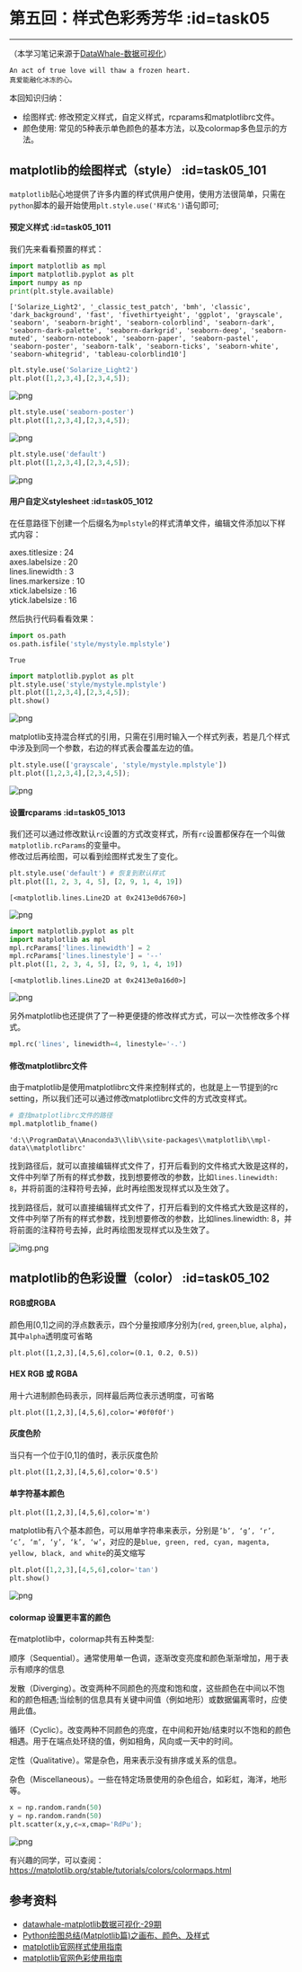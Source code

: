 # 第五回：样式色彩秀芳华 :id=task05
---
（本学习笔记来源于[DataWhale-数据可视化](https://datawhalechina.github.io/fantastic-matplotlib/)）

```
An act of true love will thaw a frozen heart.
真爱能融化冰冻的心。
```

本回知识归纳：  
- 绘图样式: 修改预定义样式，自定义样式，rcparams和matplotlibrc文件。
- 颜色使用: 常见的5种表示单色颜色的基本方法，以及colormap多色显示的方法。

## matplotlib的绘图样式（style） :id=task05_101


`matplotlib`贴心地提供了许多内置的样式供用户使用，使用方法很简单，只需在`python`脚本的最开始使用`plt.style.use('样式名')`语句即可;


#### 预定义样式 :id=task05_1011

我们先来看看预置的样式：



```python
import matplotlib as mpl
import matplotlib.pyplot as plt
import numpy as np
print(plt.style.available)
```

    ['Solarize_Light2', '_classic_test_patch', 'bmh', 'classic', 'dark_background', 'fast', 'fivethirtyeight', 'ggplot', 'grayscale', 'seaborn', 'seaborn-bright', 'seaborn-colorblind', 'seaborn-dark', 'seaborn-dark-palette', 'seaborn-darkgrid', 'seaborn-deep', 'seaborn-muted', 'seaborn-notebook', 'seaborn-paper', 'seaborn-pastel', 'seaborn-poster', 'seaborn-talk', 'seaborn-ticks', 'seaborn-white', 'seaborn-whitegrid', 'tableau-colorblind10']
    


```python
plt.style.use('Solarize_Light2')
plt.plot([1,2,3,4],[2,3,4,5]);
```


    
![png](images/task05_4_0.png)
    



```python
plt.style.use('seaborn-poster')
plt.plot([1,2,3,4],[2,3,4,5]);
```


    
![png](images/task05_5_0.png)
    



```python
plt.style.use('default')
plt.plot([1,2,3,4],[2,3,4,5]);

```


    
![png](images/task05_6_0.png)
    


#### 用户自定义stylesheet :id=task05_1012

在任意路径下创建一个后缀名为`mplstyle`的样式清单文件，编辑文件添加以下样式内容：

axes.titlesize : 24  
axes.labelsize : 20    
lines.linewidth : 3  
lines.markersize : 10  
xtick.labelsize : 16  
ytick.labelsize : 16  

然后执行代码看看效果：


```python
import os.path
os.path.isfile('style/mystyle.mplstyle')
```




    True




```python
import matplotlib.pyplot as plt
plt.style.use('style/mystyle.mplstyle')
plt.plot([1,2,3,4],[2,3,4,5]);
plt.show()


```


    
![png](images/task05_10_0.png)
    


matplotlib支持混合样式的引用，只需在引用时输入一个样式列表，若是几个样式中涉及到同一个参数，右边的样式表会覆盖左边的值。


```python
plt.style.use(['grayscale', 'style/mystyle.mplstyle'])
plt.plot([1,2,3,4],[2,3,4,5]);
```


    
![png](images/task05_12_0.png)
    


#### 设置rcparams :id=task05_1013

我们还可以通过修改默认`rc`设置的方式改变样式，所有`rc`设置都保存在一个叫做 `matplotlib.rcParams`的变量中。  
修改过后再绘图，可以看到绘图样式发生了变化。


```python
plt.style.use('default') # 恢复到默认样式
plt.plot([1, 2, 3, 4, 5], [2, 9, 1, 4, 19])
```




    [<matplotlib.lines.Line2D at 0x2413e0d6760>]




    
![png](images/task05_14_1.png)
    



```python
import matplotlib.pyplot as plt
import matplotlib as mpl
mpl.rcParams['lines.linewidth'] = 2
mpl.rcParams['lines.linestyle'] = '--'
plt.plot([1, 2, 3, 4, 5], [2, 9, 1, 4, 19])
```




    [<matplotlib.lines.Line2D at 0x2413e0a16d0>]




    
![png](images/task05_15_1.png)
    


另外matplotlib也还提供了了一种更便捷的修改样式方式，可以一次性修改多个样式。


```python
mpl.rc('lines', linewidth=4, linestyle='-.')

```

#### 修改matplotlibrc文件 

由于matplotlib是使用matplotlibrc文件来控制样式的，也就是上一节提到的rc setting，所以我们还可以通过修改matplotlibrc文件的方式改变样式。


```python
# 查找matplotlibrc文件的路径
mpl.matplotlib_fname()
```




    'd:\\ProgramData\\Anaconda3\\lib\\site-packages\\matplotlib\\mpl-data\\matplotlibrc'



找到路径后，就可以直接编辑样式文件了，打开后看到的文件格式大致是这样的，文件中列举了所有的样式参数，找到想要修改的参数，比如`lines.linewidth: 8`，并将前面的注释符号去掉，此时再绘图发现样式以及生效了。

找到路径后，就可以直接编辑样式文件了，打开后看到的文件格式大致是这样的，文件中列举了所有的样式参数，找到想要修改的参数，比如lines.linewidth: 8，并将前面的注释符号去掉，此时再绘图发现样式以及生效了。

![img.png](images/task05_101.png)

## matplotlib的色彩设置（color） :id=task05_102


#### RGB或RGBA

颜色用[0,1]之间的浮点数表示，四个分量按顺序分别为(`red`, `green`,`blue`, `alpha`)，其中`alpha`透明度可省略

```
plt.plot([1,2,3],[4,5,6],color=(0.1, 0.2, 0.5))
```
#### HEX RGB 或 RGBA

用十六进制颜色码表示，同样最后两位表示透明度，可省略
```        
plt.plot([1,2,3],[4,5,6],color='#0f0f0f')
```

#### 灰度色阶

当只有一个位于[0,1]的值时，表示灰度色阶
```
plt.plot([1,2,3],[4,5,6],color='0.5')
```
#### 单字符基本颜色
```
plt.plot([1,2,3],[4,5,6],color='m')
```
matplotlib有八个基本颜色，可以用单字符串来表示，分别是`’b’, ‘g’, ‘r’, ‘c’, ‘m’, ‘y’, ‘k’, ‘w’`，对应的是`blue, green, red, cyan, magenta, yellow, black, and white`的英文缩写



```python
plt.plot([1,2,3],[4,5,6],color='tan')
plt.show()
```


    
![png](images/task05_22_0.png)
    


#### colormap 设置更丰富的颜色

在matplotlib中，colormap共有五种类型:

顺序（Sequential）。通常使用单一色调，逐渐改变亮度和颜色渐渐增加，用于表示有顺序的信息

发散（Diverging）。改变两种不同颜色的亮度和饱和度，这些颜色在中间以不饱和的颜色相遇;当绘制的信息具有关键中间值（例如地形）或数据偏离零时，应使用此值。

循环（Cyclic）。改变两种不同颜色的亮度，在中间和开始/结束时以不饱和的颜色相遇。用于在端点处环绕的值，例如相角，风向或一天中的时间。

定性（Qualitative）。常是杂色，用来表示没有排序或关系的信息。

杂色（Miscellaneous）。一些在特定场景使用的杂色组合，如彩虹，海洋，地形等。


```python
x = np.random.randn(50)
y = np.random.randn(50)
plt.scatter(x,y,c=x,cmap='RdPu');
```


    
![png](images/task05_24_0.png)
    


有兴趣的同学，可以查阅：https://matplotlib.org/stable/tutorials/colors/colormaps.html

## 参考资料

- [datawhale-matplotlib数据可视化-29期](https://datawhalechina.github.io/fantastic-matplotlib/)
- [Python绘图总结(Matplotlib篇)之画布、颜色、及样式](https://blog.csdn.net/qq_46110834/article/details/111656067)
- [matplotlib官网样式使用指南](https://matplotlib.org/stable/tutorials/introductory/customizing.html?highlight=rcparams)  
- [matplotlib官网色彩使用指南](https://matplotlib.org/stable/tutorials/colors/colors.html#sphx-glr-tutorials-colors-colors-py) 



```python

```
